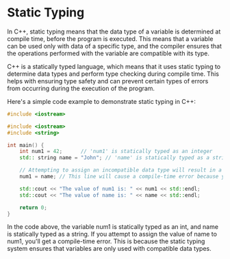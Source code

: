# Static Typing

In C++, static typing means that the data type of a variable is determined at compile time, before the program is executed. This means that a variable can be used only with data of a specific type, and the compiler ensures that the operations performed with the variable are compatible with its type.

C++ is a statically typed language, which means that it uses static typing to determine data types and perform type checking during compile time. This helps with ensuring type safety and can prevent certain types of errors from occurring during the execution of the program.

Here's a simple code example to demonstrate static typing in C++:

```cpp
#include <iostream>

#include <iostream>
#include <string>

int main() {
    int num1 = 42;      // 'num1' is statically typed as an integer
    std:: string name = "John"; // 'name' is statically typed as a string

    // Attempting to assign an incompatible data type will result in a compile-time error
    num1 = name; // This line will cause a compile-time error because you can't assign a int to an string

    std::cout << "The value of num1 is: " << num1 << std::endl;
    std::cout << "The value of name is: " << name << std::endl;

    return 0;
}
```

In the code above, the variable num1 is statically typed as an int, and name is statically typed as a string. If you attempt to assign the value of name to num1, you'll get a compile-time error. This is because the static typing system ensures that variables are only used with compatible data types.
